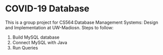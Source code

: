 # COVID-19 Database
This is a group project for CS564:Database Management Systems: Design and Implementation at UW-Madiosn. 
Steps to follow:
1. Build MySQL database
2. Connect MySQL with Java
3. Run Queries

